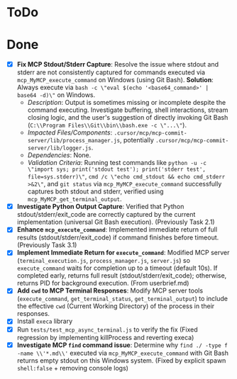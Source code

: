 # ToDo


# Done
- [x] **Fix MCP Stdout/Stderr Capture**: Resolve the issue where stdout and stderr are not consistently captured for commands executed via `mcp_MyMCP_execute_command` on Windows (using Git Bash). **Solution**: Always execute via `bash -c \"eval $(echo '<base64_command>' | base64 -d)\"` on Windows.
    - *Description*: Output is sometimes missing or incomplete despite the command executing. Investigate buffering, shell interactions, stream closing logic, and the user's suggestion of directly invoking Git Bash (`C:\\Program Files\\Git\\bin\\bash.exe -c \"...\"`).
    - *Impacted Files/Components*: `.cursor/mcp/mcp-commit-server/lib/process_manager.js`, potentially `.cursor/mcp/mcp-commit-server/lib/logger.js`.
    - *Dependencies*: None.
    - *Validation Criteria*: Running test commands like `python -u -c \"import sys; print('stdout test'); print('stderr test', file=sys.stderr)\"`, `cmd /c \"echo cmd_stdout && echo cmd_stderr >&2\"`, and `git status` via `mcp_MyMCP_execute_command` successfully captures both stdout and stderr, verified using `mcp_MyMCP_get_terminal_output`.
- [x] **Investigate Python Output Capture**: Verified that Python stdout/stderr/exit_code are correctly captured by the current implementation (universal Git Bash execution). (Previously Task 2.1)
- [x] **Enhance `mcp_execute_command`**: Implemented immediate return of full results (stdout/stderr/exit_code) if command finishes before timeout. (Previously Task 3.1)
- [x] **Implement Immediate Return for `execute_command`**: Modified MCP server (`terminal_execution.js`, `process_manager.js`, `server.js`) so `execute_command` waits for completion up to a timeout (default 10s). If completed early, returns full result (stdout/stderr/exit_code); otherwise, returns PID for background execution. (From userbrief.md)
- [x] **Add `cwd` to MCP Terminal Responses**: Modify MCP server tools (`execute_command`, `get_terminal_status`, `get_terminal_output`) to include the effective `cwd` (Current Working Directory) of the process in their responses.
- [x] Install `execa` library
- [x] Run `tests/test_mcp_async_terminal.js` to verify the fix (Fixed regression by implementing killProcess and reverting execa)
- [x] **Investigate MCP `find` command issue**: Determine why `find ./ -type f -name \\'*.md\\'` executed via `mcp_MyMCP_execute_command` with Git Bash returns empty stdout on this Windows system. (Fixed by explicit spawn `shell:false` + removing console logs)